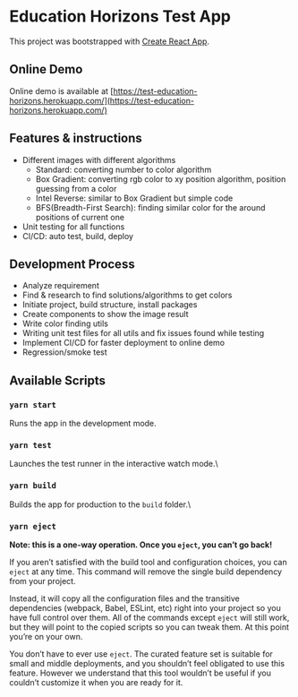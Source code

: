 # Education Horizons Test App

This project was bootstrapped with [Create React App](https://github.com/facebook/create-react-app).

## Online Demo

Online demo is available at [https://test-education-horizons.herokuapp.com/](https://test-education-horizons.herokuapp.com/)

## Features & instructions

- Different images with different algorithms
  - Standard: converting number to color algorithm
  - Box Gradient: converting rgb color to xy position algorithm, position guessing from a color
  - Intel Reverse: similar to Box Gradient but simple code
  - BFS(Breadth-First Search): finding similar color for the around positions of current one
- Unit testing for all functions
- CI/CD: auto test, build, deploy

## Development Process

- Analyze requirement
- Find & research to find solutions/algorithms to get colors
- Initiate project, build structure, install packages
- Create components to show the image result
- Write color finding utils
- Writing unit test files for all utils and fix issues found while testing
- Implement CI/CD for faster deployment to online demo
- Regression/smoke test

## Available Scripts

### `yarn start`

Runs the app in the development mode.

### `yarn test`

Launches the test runner in the interactive watch mode.\

### `yarn build`

Builds the app for production to the `build` folder.\

### `yarn eject`

**Note: this is a one-way operation. Once you `eject`, you can’t go back!**

If you aren’t satisfied with the build tool and configuration choices, you can `eject` at any time. This command will remove the single build dependency from your project.

Instead, it will copy all the configuration files and the transitive dependencies (webpack, Babel, ESLint, etc) right into your project so you have full control over them. All of the commands except `eject` will still work, but they will point to the copied scripts so you can tweak them. At this point you’re on your own.

You don’t have to ever use `eject`. The curated feature set is suitable for small and middle deployments, and you shouldn’t feel obligated to use this feature. However we understand that this tool wouldn’t be useful if you couldn’t customize it when you are ready for it.
